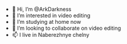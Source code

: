 - 👋 Hi, I’m @ArkDarkness
- 👀 I’m interested in video editing
- 🌱 I’m studying at home now
- 💞️ I’m looking to collaborate on video editing
- 📫 I live in Naberezhnye chelny

<!---
ArkDarkness/ArkDarkness is a ✨ special ✨ repository because its `README.md` (this file) appears on your GitHub profile.
You can click the Preview link to take a look at your changes.
--->

